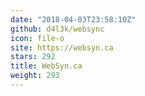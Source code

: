 ```yaml
---
date: "2018-04-03T23:58:10Z"
github: d4l3k/websync
icon: file-o
site: https://websyn.ca
stars: 292
title: WebSyn.ca
weight: 293
---
```


